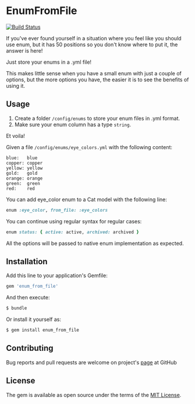 # EnumFromFile

[![Build Status](https://semaphoreci.com/api/v1/andrewr224/enum-from-file/branches/master/badge.svg)](https://semaphoreci.com/andrewr224/enum-from-file)

If you've ever found yourself in a situation where you feel like you should use enum, but it has 50 positions so you don't know where to put it, the answer is here!

Just store your enums in a .yml file!

This makes little sense when you have a small enum with just a couple of options, but the more options you have, the easier it is to see the benefits of using it.

## Usage
1. Create a folder `/config/enums` to store your enum files in .yml format.
2. Make sure your enum column has a type `string`.

Et voila!

Given a file `/config/enums/eye_colors.yml` with the following content:
```
blue:   blue
copper: copper
yellow: yellow
gold:   gold
orange: orange
green:  green
red:    red
```

You can add eye_color enum to a Cat model with the following line:
```ruby
enum :eye_color, from_file: :eye_colors
```

You can continue using regular syntax for regular cases:
```ruby
enum status: { active: active, archived: archived }
```

All the options will be passed to native enum implementation as expected.

## Installation
Add this line to your application's Gemfile:

```ruby
gem 'enum_from_file'
```

And then execute:
```bash
$ bundle
```

Or install it yourself as:
```bash
$ gem install enum_from_file
```

## Contributing
Bug reports and pull requests are welcome on project's [page](https://github.com/andrewr224/enum-from-file) at GitHub

## License
The gem is available as open source under the terms of the [MIT License](https://opensource.org/licenses/MIT).
